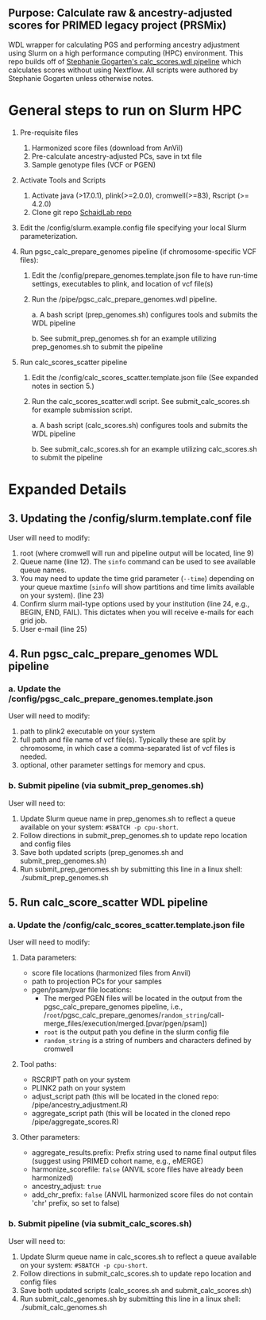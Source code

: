 
## Purpose: Calculate raw & ancestry-adjusted scores for PRIMED legacy project (PRSMix)

WDL wrapper for calculating PGS and performing ancestry adjustment using Slurm on a high performance computing (HPC) environment. This repo builds off of [Stephanie Gogarten's calc_scores.wdl pipeline](https://github.com/UW-GAC/pgsc_calc_wdl/blob/main/README.md) which calculates scores without using Nextflow. All
 scripts were authored by Stephanie Gogarten unless otherwise notes. 


# General steps to run on Slurm HPC 

1. Pre-requisite files
   1. Harmonized score files (download from AnVil)
   2. Pre-calculate ancestry-adjusted PCs, save in txt file
   3. Sample genotype files (VCF or PGEN)

2. Activate Tools and Scripts
   1. Activate java (>17.0.1), plink(>=2.0.0), cromwell(>=83), Rscript (>= 4.2.0)
   2. Clone git repo [SchaidLab repo](https://github.com/schaidlab/pgsc_calc_wdl)

3. Edit the /config/slurm.example.config file specifying your local Slurm parameterization.

4. Run pgsc_calc_prepare_genomes pipeline (if chromosome-specific VCF files):
   1. Edit the /config/prepare_genomes.template.json file to have run-time settings, executables to plink, and location of vcf file(s)
   2. Run the /pipe/pgsc_calc_prepare_genomes.wdl pipeline. 
   
		a. A bash script (prep_genomes.sh) configures tools and submits the WDL pipeline
		
		b. See submit_prep_genomes.sh for an example utilizing prep_genomes.sh to submit the pipeline
	  
5. Run calc_scores_scatter pipeline
   1. Edit the /config/calc_scores_scatter.template.json file (See expanded notes in section 5.)
   2. Run the calc_scores_scatter.wdl script. See submit_calc_scores.sh for example submission script. 

		a. A bash script (calc_scores.sh) configures tools and submits the WDL pipeline
		
		b. See submit_calc_scores.sh for an example utilizing calc_scores.sh to submit the pipeline 

# Expanded Details 


## 3. Updating the /config/slurm.template.conf file
User will need to modify:
1. root (where cromwell will run and pipeline output will be located, line 9)
2. Queue name (line 12). The `sinfo` command can be used to see available queue names. 
3. You may need to update the time grid parameter (`--time`) depending on your queue maxtime (`sinfo` will show partitions and time limits available on your system). (line 23)
4. Confirm slurm mail-type options used by your institution (line 24, e.g., BEGIN, END, FAIL). This dictates when you will receive e-mails for each grid job. 
5. User e-mail (line 25)

## 4. Run pgsc_calc_prepare_genomes WDL pipeline

###  a. Update the /config/pgsc_calc_prepare_genomes.template.json
 
User will need to modify:
1. path to plink2 executable on your system
2. full path and file name of vcf file(s). Typically these are split by chromosome, in which case a comma-separated list of vcf files is needed. 
3. optional, other parameter settings for memory and cpus.

###  b. Submit pipeline (via submit_prep_genomes.sh)

User will need to:
1. Update Slurm queue name in prep_genomes.sh to reflect a queue available on your system:  `#SBATCH -p cpu-short`.  
2. Follow directions in submit_prep_genomes.sh to update repo location and config files
3. Save both updated scripts (prep_genomes.sh and submit_prep_genomes.sh) 
4. Run submit_prep_genomes.sh by submitting this line in a linux shell:
   ./submit_prep_genomes.sh 
   

## 5. Run calc_score_scatter WDL pipeline

###  a. Update the /config/calc_scores_scatter.template.json file

User will need to modify:
1. Data parameters:
   - score file locations (harmonized files from Anvil)
   - path to projection PCs for your samples 
   - pgen/psam/pvar file locations: 
	   - The merged PGEN files will be located in the output from the pgsc_calc_prepare_genomes pipeline, i.e., /`root`/pgsc_calc_prepare_genomes/`random_string`/call-merge_files/execution/merged.[pvar/pgen/psam])
	   - `root` is the output path you define in the slurm config file
	   - `random_string` is a string of numbers and characters defined by cromwell
	   
2. Tool paths:
   - RSCRIPT path on your system
   - PLINK2 path on your system
   - adjust_script path (this will be located in the cloned repo: /pipe/ancestry_adjustment.R)
   - aggregate_script path (this will be located in the cloned repo /pipe/aggregate_scores.R)

3. Other parameters:
   - aggregate_results.prefix: Prefix string used to name final output files (suggest using PRIMED cohort name, e.g., eMERGE)
   - harmonize_scorefile: `false` (ANVIL score files have already been harmonized)
   - ancestry_adjust: `true`
   - add_chr_prefix: `false` (ANVIL harmonized score files do not contain 'chr' prefix, so set to false)
   
###  b. Submit pipeline (via submit_calc_scores.sh)

User will need to:
1. Update Slurm queue name in calc_scores.sh to reflect a queue available on your system:  `#SBATCH -p cpu-short`.  
2. Follow directions in submit_calc_scores.sh to update repo location and config files
3. Save both updated scripts (calc_scores.sh and submit_calc_scores.sh) 
4. Run submit_calc_genomes.sh by submitting this line in a linux shell:
   ./submit_calc_genomes.sh 
   

